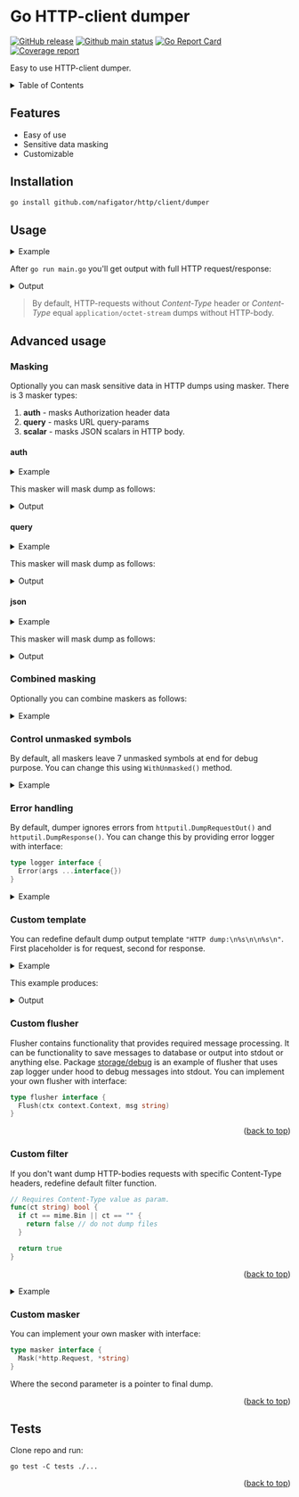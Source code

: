 <a id="readme-top"></a>
# Go HTTP-client dumper

[![GitHub release][Release img]][Release src] [![Github main status][Github main status badge]][Github main status src] [![Go Report Card][Go Report Card badge]][Go Report Card src] [![Coverage report][Codecov report badge]][Codecov report src]

Easy to use HTTP-client dumper.

<!-- TABLE OF CONTENTS -->
<details>
  <summary>Table of Contents</summary>
  <ol>
    <li><a href="#features">Features</a></li>
    <li><a href="#installation">Installation</a></li>
    <li><a href="#usage">Usage</a></li>
    <li>
        <a href="#advanced-usage">Advanced usage</a>
        <ul>
            <li><a href="#masking">Masking</a></li>
            <ul>
                <li><a href="#auth">auth</a></li>
                <li><a href="#query">query</a></li>
                <li><a href="#json">json</a></li>
            </ul>
            <li><a href="#combined-masking">Combined Masking</a></li>
            <li><a href="#control-unmasked-symbols">Control unmasked symbols</a></li>
            <li><a href="#error-handling">Error handling</a></li>
            <li><a href="#custom-template">Custom template</a></li>
            <li><a href="#custom-flusher">Custom flusher</a></li>
            <li><a href="#custom-filter">Custom filter</a></li>
            <li><a href="#custom-masker">Custom masker</a></li>
        </ul>
    </li>
    <li><a href="#tests">Tests</a></li>
  </ol>
</details>

## Features
* Easy of use
* Sensitive data masking
* Customizable

## Installation

```sh
go install github.com/nafigator/http/client/dumper
```

## Usage

<details>
  <summary>Example</summary>

```go
package main

import (
  "net/http"

  "github.com/nafigator/http/client/dumper"
  "github.com/nafigator/http/storage/debug"
  "github.com/nafigator/zapper"
  "github.com/nafigator/zapper/conf"
)

const (
  zapConfig = `
level: debug
encoding: console
outputPaths:
  - stdout
errorOutputPaths:
  - stderr
encoderConfig:
  messageKey: message
  levelKey:   level
  timeKey:    time
  levelEncoder: capital
  timeEncoder:
    layout: 2006-01-02 15:04:05.000
`
)

func main() {
  log := zapper.Must(conf.MustYML(zapConfig))

  // Wrap default http transport by dumper
  d := dumper.New(
    http.DefaultTransport,
    debug.New(log), // Use debug output or implement your own
  )

  c := http.Client{Transport: d}
  _, err := c.Get("https://example.io/api/v3/checks/")
  if err != nil {
    log.Errorln(err)
  }
}
```
<p align="right">(<a href="#readme-top">back to top</a>)</p>

</details>

After `go run main.go` you'll get output with full HTTP request/response:

<details>
  <summary>Output</summary>

```
2025-01-08 09:18:29.254	DEBUG	HTTP dump:
GET /api/v3/checks/ HTTP/1.1
Host: example.io
User-Agent: Go-http-client/1.1
Accept-Encoding: gzip



HTTP/2.0 401 Unauthorized
Content-Length: 28
Content-Type: application/json
Date: Wed, 08 Jan 2025 06:18:29 GMT
X-Frame-Options: DENY

{"error": "missing api key"}
```
<p align="right">(<a href="#readme-top">back to top</a>)</p>

</details>

> By default, HTTP-requests without *Content-Type* header or *Content-Type* equal `application/octet-stream` dumps
> without HTTP-body.


## Advanced usage
### Masking
Optionally you can mask sensitive data in HTTP dumps using masker. There is 3 masker types:
1. **auth** - masks Authorization header data
2. **query** - masks URL query-params
3. **scalar** - masks JSON scalars in HTTP body.

#### auth

<details>
  <summary>Example</summary>

```go
import (
  "github.com/nafigator/http/client/dumper"
  "github.com/nafigator/http/storage/debug"
  "github.com/nafigator/http/masker/auth"
)

func main() {
  ...
  // Wrap default http transport by dumper
  d := dumper.New(http.DefaultTransport, debug.New(log)).
    WithMasker(auth.New()) // Add auth masker
  ...
```
<p align="right">(<a href="#readme-top">back to top</a>)</p>
</details>

This masker will mask dump as follows:

<details>
  <summary>Output</summary>

```shell
2025-01-08 09:18:29.254	DEBUG	HTTP dump:
GET /api/v3/checks/ HTTP/1.1
Host: example.io
Authorization: Bearer ************************f437de0
User-Agent: Go-http-client/1.1
Accept-Encoding: gzip



HTTP/2.0 403 Forbidden
Content-Length: 28
Content-Type: application/json
Date: Wed, 08 Jan 2025 06:18:29 GMT
X-Frame-Options: DENY

{"error": "invalid api key"}
```
<p align="right">(<a href="#readme-top">back to top</a>)</p>
</details>

#### query

<details>
  <summary>Example</summary>

```go
import (
  "github.com/nafigator/http/client/dumper"
  "github.com/nafigator/http/storage/debug"
  "github.com/nafigator/http/masker/query"
)

func main() {
  ...
  // Wrap default http transport by dumper
  d := dumper.New(http.DefaultTransport, debug.New(log)).
    WithMasker(query.New([]string{"user","secret"})) // Add query masker
  ...
```
<p align="right">(<a href="#readme-top">back to top</a>)</p>
</details>

This masker will mask dump as follows:

<details>
  <summary>Output</summary>

```
2025-01-08 09:18:29.254	DEBUG	HTTP dump:
GET /api/v3/checks?user=**onymous&secret=*****6789ABC HTTP/1.1
Host: example.io
User-Agent: Go-http-client/1.1
Accept-Encoding: gzip



HTTP/2.0 403 Forbidden
Content-Length: 28
Content-Type: application/json
Date: Wed, 08 Jan 2025 06:18:29 GMT
X-Frame-Options: DENY

{"error": "invalid secret"}
```
<p align="right">(<a href="#readme-top">back to top</a>)</p>
</details>

#### json

<details>
  <summary>Example</summary>

```go
import (
  "github.com/nafigator/http/client/dumper"
  "github.com/nafigator/http/storage/debug"
  "github.com/nafigator/http/masker/json"
)

func main() {
  ...
  // Wrap default http transport by dumper
  d := dumper.New(http.DefaultTransport, debug.New(log)).
    WithMasker(json.New([]string{"user","secret"})) // Add JSON masker
  ...
```
<p align="right">(<a href="#readme-top">back to top</a>)</p>
</details>

This masker will mask dump as follows:

<details>
  <summary>Output</summary>

```
2025-01-08 09:18:29.254	DEBUG	HTTP dump:
POST /api/v3/checks/ HTTP/1.1
Host: example.io
User-Agent: Go-http-client/1.1
Content-Type: application/json
Accept-Encoding: gzip

{"user":"**onymous","secret":"*****6789ABC"}


HTTP/2.0 403 Forbidden
Content-Length: 28
Content-Type: application/json
Date: Wed, 08 Jan 2025 06:18:29 GMT
X-Frame-Options: DENY

{"error":"invalid secret"}
```
<p align="right">(<a href="#readme-top">back to top</a>)</p>
</details>

### Combined masking
Optionally you can combine maskers as follows:

<details>
  <summary>Example</summary>

```go
  ...
  m := auth.New().
    WithNext(json.New([]string{"secret"}))
  // Wrap default http transport by dumper
  d := dumper.New(http.DefaultTransport, debug.New(log)).
    WithMasker(m) // Add auth and JSON masker
  ...
```
<p align="right">(<a href="#readme-top">back to top</a>)</p>
</details>

### Control unmasked symbols
By default, all maskers leave 7 unmasked symbols at end for debug purpose. You can change this using `WithUnmasked()`
method.

<details>
  <summary>Example</summary>

```go
  ...
  m := auth.New().WithUnmasked(0)
  // Wrap default http transport by dumper
  d := dumper.New(http.DefaultTransport, debug.New(log)).
    WithMasker(m) // Add auth with entire value masker
  ...
```
<p align="right">(<a href="#readme-top">back to top</a>)</p>
</details>

### Error handling
By default, dumper ignores errors from `httputil.DumpRequestOut()` and `httputil.DumpResponse()`. You can change this
by providing error logger with interface:
```go
type logger interface {
  Error(args ...interface{})
}
```

<details>
  <summary>Example</summary>

```go
  ...
  log := zapper.Must(conf.Must())

  d := dumper.
    New(http.DefaultTransport, debug.New(log)).
    WithErrLogger(log)
  ...
```
<p align="right">(<a href="#readme-top">back to top</a>)</p>
</details>

### Custom template
You can redefine default dump output template `"HTTP dump:\n%s\n\n%s\n"`. First placeholder is for request, second
for response.

<details>
  <summary>Example</summary>

```go
  ...
  // Wrap default http transport by dumper
  d := dumper.New(
    http.DefaultTransport,
    debug.New(log), // Use debug output or implement your own
  )
  d.WithTemplate("Dump:\n%s\n✭ ✭ ✭ ✭ ✭ ✭ ✭ ✭ ✭ ✭\n%s\n")
  ...
```
<p align="right">(<a href="#readme-top">back to top</a>)</p>
</details>

This example produces:

<details>
  <summary>Output</summary>

```
2025-01-09 16:03:20.461	DEBUG	Dump:
GET /api/v3/checks/ HTTP/1.1
Host: example.io
User-Agent: Go-http-client/1.1
Accept-Encoding: gzip


✭ ✭ ✭ ✭ ✭ ✭ ✭ ✭ ✭ ✭

HTTP/2.0 401 Unauthorized
Content-Length: 28
Content-Type: application/json
Date: Thu, 09 Jan 2025 13:03:20 GMT
X-Frame-Options: DENY

{"error": "missing api key"}
```
<p align="right">(<a href="#readme-top">back to top</a>)</p>
</details>

### Custom flusher
Flusher contains functionality that provides required message processing. It can be functionality to save
messages to database or output into stdout or anything else. Package [storage/debug][debug src] is an example of 
flusher that uses zap logger under hood to debug messages into stdout. You can implement your own flusher with
interface:
```go
type flusher interface {
  Flush(ctx context.Context, msg string)
}
```
<p align="right">(<a href="#readme-top">back to top</a>)</p>

### Custom filter
If you don't want dump HTTP-bodies requests with specific Content-Type headers, redefine default filter function.
```go
// Requires Content-Type value as param.
func(ct string) bool {
  if ct == mime.Bin || ct == "" {
    return false // do not dump files
  }

  return true
}
```
<p align="right">(<a href="#readme-top">back to top</a>)</p>

<details>
  <summary>Example</summary>

```go
  ...
  // Wrap default http transport by dumper
  d := dumper.New(
    http.DefaultTransport,
    debug.New(log), // Use debug output or implement your own
  )
  d.WithFilter(func(ct string) bool {
    if ct == mime.PDF { // do not dump PDF file in body
      return false
    }

    return true
  })
  ...
```
<p align="right">(<a href="#readme-top">back to top</a>)</p>
</details>

### Custom masker
You can implement your own masker with interface:
```go
type masker interface {
  Mask(*http.Request, *string)
}
```
Where the second parameter is a pointer to final dump.
<p align="right">(<a href="#readme-top">back to top</a>)</p>

## Tests
Clone repo and run:
```shell
go test -C tests ./...
```
<p align="right">(<a href="#readme-top">back to top</a>)</p>

[Release img]: https://img.shields.io/github/v/tag/nafigator/http?logo=github&labelColor=333&color=teal&filter=client/dumper*
[Release src]: https://github.com/nafigator/http/tree/main/client/dumper
[Github main status src]: https://github.com/nafigator/http/tree/main/client/dumper
[Github main status badge]: https://github.com/nafigator/http/actions/workflows/go.yml/badge.svg?branch=main
[Go Report Card src]: https://goreportcard.com/report/github.com/nafigator/http/client/dumper
[Go Report Card badge]: https://goreportcard.com/badge/github.com/nafigator/http/client/dumper
[Codecov report src]: https://app.codecov.io/gh/nafigator/http/tree/main
[Codecov report badge]: https://codecov.io/gh/nafigator/http/branch/main/graph/badge.svg
[debug src]: https://github.com/nafigator/http/tree/main/storage/debug
